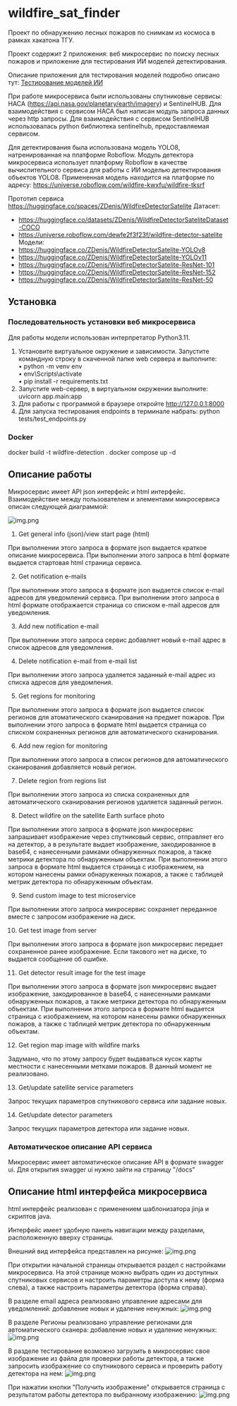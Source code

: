 # wildfire_sat_finder
Проект по обнаружению лесных пожаров по снимкам из космоса в рамках хакатона ТГУ.

Проект содержит 2 приложения: веб микросервис по поиску лесных пожаров и
приложение для тестирования ИИ моделей детектирования.

Описание приложения для тестирования моделей подробно описано тут: [Тестирование моделей ИИ](/app-prototype-streamlit/README.md)

При работе микросервиса были использованы спутниковые сервисы: НАСА (https://api.nasa.gov/planetary/earth/imagery)
и SentinelHUB.
Для взаимодействия с сервисом НАСА был написан модуль запроса данных через http запросы.
Для взаимодействия с сервисом SentinelHUB использовалась python библиотека sentinelhub, 
предоставляемая сервисом.

Для детектирования была использована модель YOLO8, натренированная на платформе Roboflow.
Модуль детектора микросервиса использует платформу Roboflow в качестве вычислительного сервиса для работы
с ИИ моделью детектирования объектов YOLO8.
Примененная модель находится на платформе по адресу: https://universe.roboflow.com/wildfire-kwxfu/wildfire-tksrf

Прототип сервиса https://huggingface.co/spaces/ZDenis/WildfireDetectorSatelite
Датасет:
- https://huggingface.co/datasets/ZDenis/WildfireDetectorSateliteDataset-COCO
- https://universe.roboflow.com/dewfe2f3f23f/wildfire-detector-satelite
Модели:
- https://huggingface.co/ZDenis/WildfireDetectorSatelite-YOLOv8
- https://huggingface.co/ZDenis/WildfireDetectorSatelite-YOLOv11
- https://huggingface.co/ZDenis/WildfireDetectorSatelite-ResNet-101
- https://huggingface.co/ZDenis/WildfireDetectorSatelite-ResNet-152
- https://huggingface.co/ZDenis/WildfireDetectorSatelite-ResNet-50

## Установка

### Последовательность установки веб микросервиса

Для работы модели использован интерпретатор Python3.11.
1. Установите виртуальное окружение и зависимости. Запустите командную строку в скаченной папке web сервера и выполните:  
   • python -m venv env  
   • env\Scripts\activate  
   • pip install -r requirements.txt
2. Запустите web-сервер, в виртуальном окружении выполните: uvicorn app.main:app
3. Для работы с программой в браузере откройте http://127.0.0.1:8000
4. Для запуска тестирования endpoints в терминале набрать: python tests/test_endpoints.py
### Docker
docker build -t wildfire-detection .
docker compose up -d

## Описание работы
Микросервис имеет API json интерфейс и html интерфейс. Взаимодействие между 
пользователем и элементами микросервиса описан следующей диаграммой:

![img.png](dataflow-Wildfire_monitoring_microservice_API.png)

1. Get general info (json)/view start page (html)

При выполнении этого запроса в формате json выдается краткое описание микросервиса. При выполнении этого запроса в
html формате выдается стартовая html страница сервиса.

2. Get notification e-mails

При выполнении этого запроса в формате json выдается список e-mail адресов для уведомлений сервиса. При выполнении 
этого запроса в html формате отображается страница со списком e-mail адресов для уведомления.

3. Add new notification e-mail

При выполнении этого запроса сервис добавляет новый e-mail адрес в список адресов
для уведомления.

4. Delete notification e-mail from e-mail list

При выполнении этого запроса удаляется заданный e-mail адрес из списка адресов
для уведомления.

5. Get regions for monitoring

При выполнении этого запроса в формате json выдается список регионов для атоматического сканирования
на предмет пожаров. При выполнении этого запроса в формате html выдается страница со списком сохраненных
регионов для автоматического сканирования.

6. Add new region for monitoring

При выполнении этого запроса в список регионов для автоматического сканирования добавляется новый регион.

7. Delete region from regions list

При выполнении этого запроса из списка сохраненных для автоматического сканирования
регионов удаляется заданный регион.

8. Detect wildfire on the satellite Earth surface photo

При выполнении этого запроса в формате json микросервис запрашивает изображение через спутниковый сервис,
отправляет его на детектор, а в результате выдает изображение, закодированное в
base64, с нанесенными рамками обнаруженных пожаров, а также метрики детектора по обнаруженным объектам.
При выполнении этого запроса в формате html выдается страница с изображением, на котором нанесены рамки обнаруженных пожаров,
а также с таблицей метрик детектора по обнаруженным объектам.

9. Send custom image to test microservice

При выполнении этого запроса микросервис сохраняет переданное вместе с запросом изображение
на диск.

10. Get test image from server

При выполнении этого запроса в формате json микросервис передает сохраненное
ранее изображение. Если такового нет на диске, то выдается сообщение об ошибке.

11. Get detector result image for the test image

При выполнении этого запроса в формате json микросервис выдает изображение, закодированное в
base64, с нанесенными рамками обнаруженных пожаров, а также метрики детектора по обнаруженным объектам.
При выполнении этого запроса в формате html выдается страница с изображением, на котором нанесены рамки обнаруженных пожаров,
а также с таблицей метрик детектора по обнаруженным объектам.

12. Get region map image with wildfire marks

Задумано, что по этому запросу будет выдаваться кусок карты местности с нанесенными метками пожаров.
В данный момент не реализовано.

13. Get/update satellite service parameters

Запрос текущих параметров спутникового сервиса или задание новых.

14. Get/update detector parameters

Запрос текущих параметров детектора или задание новых.

### Автоматическое описание API сервиса

Микросервис имеет автоматическое описание API в формате swagger ui.
Для открытия swagger ui нужно зайти на страницу "/docs"

## Описание html интерфейса микросервиса

html интерфейс реализован с применением шаблонизатора jinja и скриптов java.

Интерфейс имеет удобную панель навигации между разделами, расположенную вверху страницы.

Внешний вид интерфейса представлен на рисунке:
![img.png](microservice1.png)

При открытии начальной страницы открывается раздел с настройками микросервиса.
На этой странице можно выбрать один из доступных спутниковых сервисов и 
настроить параметры доступа к нему (форма слева), а также настроить параметры детектора (форма справа).

В разделе email адреса реализовано управление адресами для уведомлений:
добавление новых и удаление ненужных:
![img.png](microservice2.png)

В разделе Регионы реализовано управление регионами для автоматического сканера:
добавление новых и удаление ненужных:
![img.png](microservice3.png)

В разделе тестирование возможно загрузить в микросервис свое изображение из файла
для проверки работы детектора, а также запросить изображение со спутникового
сервиса и проверить работу детектора на нем:
![img.png](microservice4.png)

При нажатии кнопки "Получить изображение" открывается страница с результатом
работы детектора по выбранному изображению:
![img.png](microservice5.png)
